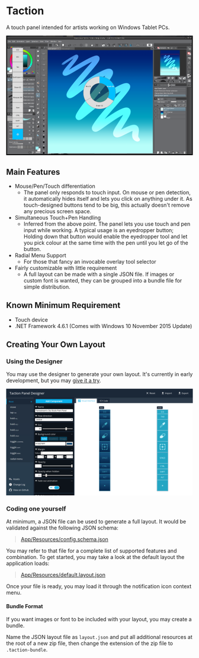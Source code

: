 # Taction

A touch panel intended for artists working on Windows Tablet PCs.

![Taction Designer](/docs/taction.png)

## Main Features

* Mouse/Pen/Touch differentiation
  * The panel only responds to touch input. On mouse or pen detection, it automatically hides itself and lets you click on anything under it. As touch-designed buttons tend to be big, this actually doesn't remove any precious screen space.
* Simultaneous Touch+Pen Handling
  * Inferred from the above point. The panel lets you use touch and pen input while working. A typical usage is an eyedropper button; Holding down that button would enable the eyedropper tool and let you pick colour at the same time with the pen until you let go of the button.
* Radial Menu Support
  * For those that fancy an invocable overlay tool selector
* Fairly customizable with little requirement
  * A full layout can be made with a single JSON file. If images or custom font is wanted, they can be grouped into a bundle file for simple distribution.

## Known Minimum Requirement

* Touch device
* .NET Framework 4.6.1 (Comes with Windows 10 November 2015 Update)

## Creating Your Own Layout

### Using the Designer

You may use the designer to generate your own layout. It's currently in early development, but you may [give it a try](https://flamestream.github.io/taction/).

<a href="https://flamestream.github.io/taction/">![Taction Designer](/docs/taction-designer-1.1.png)</a>

### Coding one yourself

At minimum, a JSON file can be used to generate a full layout. It would be validated against the following JSON schema:

> [App/Resources/config.schema.json](App/Resources/config.schema.json)

You may refer to that file for a complete list of supported features and combination. To get started, you may take a look at the default layout the application loads:

> [App/Resources/default.layout.json](App/Resources/default.layout.json)

Once your file is ready, you may load it through the notification icon context menu.

#### Bundle Format

If you want images or font to be included with your layout, you may create a bundle.

Name the JSON layout file as `layout.json` and put all additional resources at the root of a new zip file, then change the extension of the zip file to `.taction-bundle`.
